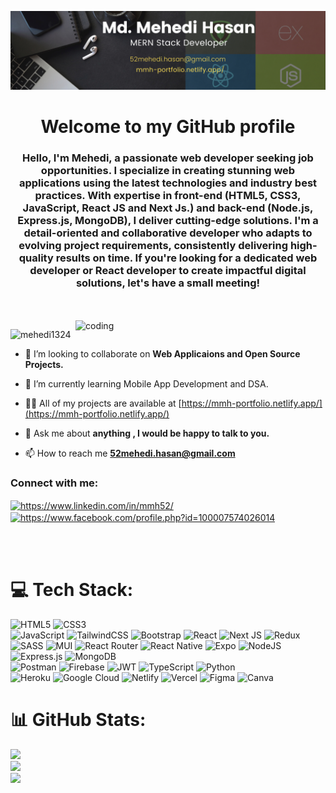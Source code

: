 ![logo](https://github.com/Mehedi1324/Mehedi1324/blob/main/LinkedinBanner.png)
<h1 align="center">Welcome to my GitHub profile</h1>
<h3 align="center">Hello, I'm Mehedi, a passionate web developer seeking job opportunities. I specialize in creating stunning web applications using the latest technologies and industry best practices. With expertise in front-end (HTML5, CSS3, JavaScript, React JS and Next Js.) and back-end (Node.js, Express.js, MongoDB), I deliver cutting-edge solutions. I'm a detail-oriented and collaborative developer who adapts to evolving project requirements, consistently delivering high-quality results on time. If you're looking for a dedicated web developer or React developer to create impactful digital solutions, let's have a small meeting!</h3>
<br>
<br>
<img align="right" alt="coding" width="400" src="https://camo.githubusercontent.com/8103ff09009e0adf2b59b5681415c524374d51f492ad63491eb0821c14b8a08c/68747470733a2f2f63646e2e6472696262626c652e636f6d2f75736572732f323531343230382f73637265656e73686f74732f393435373632322f7765625f646576656c6f7065722e676966">

<p align="left"> <img src="https://komarev.com/ghpvc/?username=mehedi1324&label=Profile%20views&color=0e75b6&style=flat" alt="mehedi1324" /> </p>

- 👯 I’m looking to collaborate on **Web Applicaions and Open Source Projects.**

- 🌱 I’m currently learning Mobile App Development and DSA.<br>

- 👨‍💻 All of my projects are available at [https://mmh-portfolio.netlify.app/](https://mmh-portfolio.netlify.app/)

- 💬 Ask me about **anything , I would be happy to talk to you.**

- 📫 How to reach me **52mehedi.hasan@gmail.com**

<h3 align="left">Connect with me:</h3>
<p align="left">
<a href="https://linkedin.com/in/mmh52/" target="_blank"><img align="center" src="https://raw.githubusercontent.com/rahuldkjain/github-profile-readme-generator/master/src/images/icons/Social/linked-in-alt.svg" alt="https://www.linkedin.com/in/mmh52/" height="30" width="40" /></a>
<a href="https://www.facebook.com/profile.php?id=100007574026014" target="blank"><img align="center" src="https://raw.githubusercontent.com/rahuldkjain/github-profile-readme-generator/master/src/images/icons/Social/facebook.svg" alt="https://www.facebook.com/profile.php?id=100007574026014" height="30" width="40" /></a>
</p>
<br>
<br>

# 💻 Tech Stack:
![HTML5](https://img.shields.io/badge/html5-%23E34F26.svg?style=for-the-badge&logo=html5&logoColor=white) 
![CSS3](https://img.shields.io/badge/css3-%231572B6.svg?style=for-the-badge&logo=css3&logoColor=white)  
![JavaScript](https://img.shields.io/badge/javascript-%23323330.svg?style=for-the-badge&logo=javascript&logoColor=%23F7DF1E) 
![TailwindCSS](https://img.shields.io/badge/tailwindcss-%2338B2AC.svg?style=for-the-badge&logo=tailwind-css&logoColor=white) 
![Bootstrap](https://img.shields.io/badge/bootstrap-%23563D7C.svg?style=for-the-badge&logo=bootstrap&logoColor=white) 
![React](https://img.shields.io/badge/react-%2320232a.svg?style=for-the-badge&logo=react&logoColor=%2361DAFB) 
![Next JS](https://img.shields.io/badge/Next-black?style=for-the-badge&logo=next.js&logoColor=white) 
![Redux](https://img.shields.io/badge/redux-%23593d88.svg?style=for-the-badge&logo=redux&logoColor=white) 
![SASS](https://img.shields.io/badge/SASS-hotpink.svg?style=for-the-badge&logo=SASS&logoColor=white) 
![MUI](https://img.shields.io/badge/MUI-%230081CB.svg?style=for-the-badge&logo=material-ui&logoColor=white) 
![React Router](https://img.shields.io/badge/React_Router-CA4245?style=for-the-badge&logo=react-router&logoColor=white) 
![React Native](https://img.shields.io/badge/react_native-%2320232a.svg?style=for-the-badge&logo=react&logoColor=%2361DAFB) 
![Expo](https://img.shields.io/badge/expo-1C1E24?style=for-the-badge&logo=expo&logoColor=#D04A37)
![NodeJS](https://img.shields.io/badge/node.js-6DA55F?style=for-the-badge&logo=node.js&logoColor=white) 
![Express.js](https://img.shields.io/badge/express.js-%23404d59.svg?style=for-the-badge&logo=express&logoColor=%2361DAFB) 
![MongoDB](https://img.shields.io/badge/MongoDB-%234ea94b.svg?style=for-the-badge&logo=mongodb&logoColor=white) 	
![Postman](https://img.shields.io/badge/Postman-FF6C37?style=for-the-badge&logo=postman&logoColor=white) 
![Firebase](https://img.shields.io/badge/firebase-%23039BE5.svg?style=for-the-badge&logo=firebase) 
![JWT](https://img.shields.io/badge/JWT-black?style=for-the-badge&logo=JSON%20web%20tokens) 
![TypeScript](https://img.shields.io/badge/typescript-%23007ACC.svg?style=for-the-badge&logo=typescript&logoColor=white) 
![Python](https://img.shields.io/badge/python-3670A0?style=for-the-badge&logo=python&logoColor=ffdd54)  
![Heroku](https://img.shields.io/badge/heroku-%23430098.svg?style=for-the-badge&logo=heroku&logoColor=white) 
![Google Cloud](https://img.shields.io/badge/Google%20Cloud-%234285F4.svg?style=for-the-badge&logo=google-cloud&logoColor=white) 
![Netlify](https://img.shields.io/badge/netlify-%23000000.svg?style=for-the-badge&logo=netlify&logoColor=#00C7B7) 
![Vercel](https://img.shields.io/badge/vercel-%23000000.svg?style=for-the-badge&logo=vercel&logoColor=white) 
![Figma](https://img.shields.io/badge/figma-%23F24E1E.svg?style=for-the-badge&logo=figma&logoColor=white) 
![Canva](https://img.shields.io/badge/Canva-%2300C4CC.svg?style=for-the-badge&logo=Canva&logoColor=white) 
# 📊 GitHub Stats:
![](https://github-readme-stats.vercel.app/api?username=Mehedi1324&theme=tokyonight&hide_border=true&include_all_commits=true&count_private=false)<br/>
![](https://github-readme-streak-stats.herokuapp.com/?user=Mehedi1324&theme=tokyonight&hide_border=true)<br/>
![](https://github-readme-stats.vercel.app/api/top-langs/?username=Mehedi1324&theme=tokyonight&hide_border=true&include_all_commits=true&count_private=false&layout=compact)

